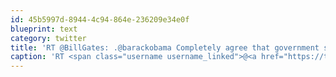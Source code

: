 ```yaml
---
id: 45b5997d-8944-4c94-864e-236209e34e0f
blueprint: text
category: twitter
title: 'RT @BillGates: .@barackobama Completely agree that government support of low-carbon energy innovation is vital. America can and should l ...'
caption: 'RT <span class="username username_linked">@<a href="https://twitter.com/BillGates" title="Bill Gates">BillGates</a></span>: .@barackobama Completely agree that government support of low-carbon energy innovation is vital. America can and should l ...'
---
```

